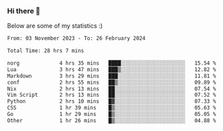### Hi there 👋
Below are some of my statistics :)

<!--START_SECTION:waka-->

```txt
From: 03 November 2023 - To: 26 February 2024

Total Time: 28 hrs 7 mins

norg             4 hrs 35 mins   ████░░░░░░░░░░░░░░░░░░░░░   15.54 %
Lua              3 hrs 47 mins   ███▒░░░░░░░░░░░░░░░░░░░░░   12.82 %
Markdown         3 hrs 29 mins   ███░░░░░░░░░░░░░░░░░░░░░░   11.81 %
conf             2 hrs 55 mins   ██▒░░░░░░░░░░░░░░░░░░░░░░   09.89 %
Nix              2 hrs 13 mins   ██░░░░░░░░░░░░░░░░░░░░░░░   07.54 %
Vim Script       2 hrs 13 mins   ██░░░░░░░░░░░░░░░░░░░░░░░   07.52 %
Python           2 hrs 10 mins   █▓░░░░░░░░░░░░░░░░░░░░░░░   07.33 %
CSS              1 hr 39 mins    █▒░░░░░░░░░░░░░░░░░░░░░░░   05.63 %
Go               1 hr 29 mins    █▒░░░░░░░░░░░░░░░░░░░░░░░   05.05 %
Other            1 hr 26 mins    █▒░░░░░░░░░░░░░░░░░░░░░░░   04.88 %
```

<!--END_SECTION:waka-->

<!--
**KlapenHz/KlapenHz** is a ✨ _special_ ✨ repository because its `README.md` (this file) appears on your GitHub profile.

Here are some ideas to get you started:

- 🔭 I’m currently working on ...
- 🌱 I’m currently learning ...
- 👯 I’m looking to collaborate on ...
- 🤔 I’m looking for help with ...
- 💬 Ask me about ...
- 📫 How to reach me: ...
- 😄 Pronouns: ...
- ⚡ Fun fact: ...
-->
